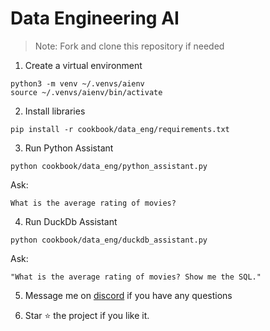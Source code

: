 # Data Engineering AI

> Note: Fork and clone this repository if needed

1. Create a virtual environment

```shell
python3 -m venv ~/.venvs/aienv
source ~/.venvs/aienv/bin/activate
```

2. Install libraries

```shell
pip install -r cookbook/data_eng/requirements.txt
```

3. Run Python Assistant

```shell
python cookbook/data_eng/python_assistant.py
```

Ask:

```text
What is the average rating of movies?
```

4. Run DuckDb Assistant

```shell
python cookbook/data_eng/duckdb_assistant.py
```

Ask:

```text
"What is the average rating of movies? Show me the SQL."
```

5. Message me on [discord](https://discord.gg/4MtYHHrgA8) if you have any questions

6. Star ⭐️ the project if you like it.
